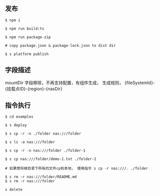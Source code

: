 ## 发布

````
$ npm i

$ npm run build:ts

$ npm run package-zip

# copy package.json & package-lock.json to dist dir

$ s platform publish

````

## 字段描述

mountDir 字段移除，不再支持配置，有组件生成， 生成规则， {fileSystemId}-{挂载点ID}-{region}-{nasDir}

## 指令执行

````
$ cd examples

$ s deploy

$ s cp -r -n ./folder nas:///folder

$ s ls -a nas:///folder

$ s cp -r -n nas:///folder ./folder-1

$ s cp nas:///folder/demo-1.txt ./folder-2

# 如果想将根目录下所有的文件cp到本地， 使用指令 s cp -r nas:///. ./folder

$ s rm -r nas:///folder/README.md
$ s rm -r nas:///folder

s delete
````